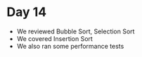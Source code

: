 # Day 14

* We reviewed Bubble Sort, Selection Sort
* We covered Insertion Sort
* We also ran some performance tests

